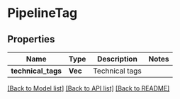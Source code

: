 # PipelineTag

## Properties

Name | Type | Description | Notes
------------ | ------------- | ------------- | -------------
**technical_tags** | **Vec<String>** | Technical tags | 

[[Back to Model list]](../README.md#documentation-for-models) [[Back to API list]](../README.md#documentation-for-api-endpoints) [[Back to README]](../README.md)


